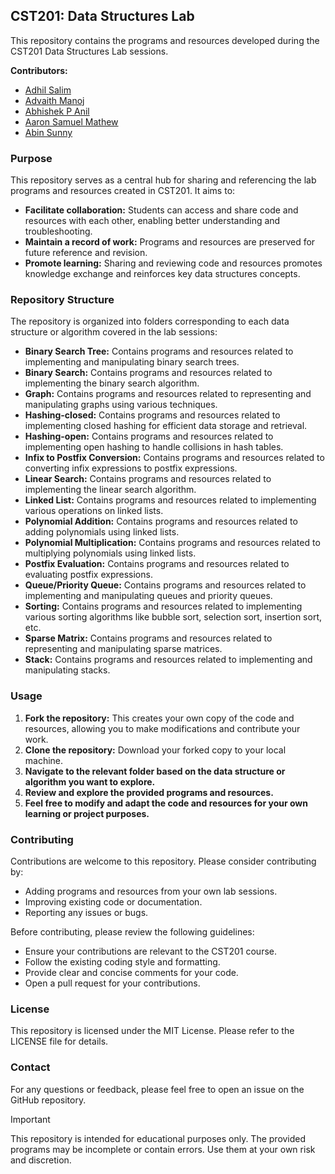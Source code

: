 ## CST201: Data Structures Lab

This repository contains the programs and resources developed during the CST201 Data Structures Lab sessions.

**Contributors:**

- [Adhil Salim](https://github.com/adhilsalim)
- [Advaith Manoj](https://github.com/Advaith-dev)
- [Abhishek P Anil](https://github.com/Abhishek-P-Anil)
- [Aaron Samuel Mathew](https://github.com/AaronSMathew)
- [Abin Sunny](https://github.com/mrabinsunny)

### Purpose

This repository serves as a central hub for sharing and referencing the lab programs and resources created in CST201. It aims to:

- **Facilitate collaboration:** Students can access and share code and resources with each other, enabling better understanding and troubleshooting.
- **Maintain a record of work:** Programs and resources are preserved for future reference and revision.
- **Promote learning:** Sharing and reviewing code and resources promotes knowledge exchange and reinforces key data structures concepts.

### Repository Structure

The repository is organized into folders corresponding to each data structure or algorithm covered in the lab sessions:

- **Binary Search Tree:** Contains programs and resources related to implementing and manipulating binary search trees.
- **Binary Search:** Contains programs and resources related to implementing the binary search algorithm.
- **Graph:** Contains programs and resources related to representing and manipulating graphs using various techniques.
- **Hashing-closed:** Contains programs and resources related to implementing closed hashing for efficient data storage and retrieval.
- **Hashing-open:** Contains programs and resources related to implementing open hashing to handle collisions in hash tables.
- **Infix to Postfix Conversion:** Contains programs and resources related to converting infix expressions to postfix expressions.
- **Linear Search:** Contains programs and resources related to implementing the linear search algorithm.
- **Linked List:** Contains programs and resources related to implementing various operations on linked lists.
- **Polynomial Addition:** Contains programs and resources related to adding polynomials using linked lists.
- **Polynomial Multiplication:** Contains programs and resources related to multiplying polynomials using linked lists.
- **Postfix Evaluation:** Contains programs and resources related to evaluating postfix expressions.
- **Queue/Priority Queue:** Contains programs and resources related to implementing and manipulating queues and priority queues.
- **Sorting:** Contains programs and resources related to implementing various sorting algorithms like bubble sort, selection sort, insertion sort, etc.
- **Sparse Matrix:** Contains programs and resources related to representing and manipulating sparse matrices.
- **Stack:** Contains programs and resources related to implementing and manipulating stacks.

### Usage

1. **Fork the repository:** This creates your own copy of the code and resources, allowing you to make modifications and contribute your work.
2. **Clone the repository:** Download your forked copy to your local machine.
3. **Navigate to the relevant folder based on the data structure or algorithm you want to explore.**
4. **Review and explore the provided programs and resources.**
5. **Feel free to modify and adapt the code and resources for your own learning or project purposes.**

### Contributing

Contributions are welcome to this repository. Please consider contributing by:

- Adding programs and resources from your own lab sessions.
- Improving existing code or documentation.
- Reporting any issues or bugs.

Before contributing, please review the following guidelines:

- Ensure your contributions are relevant to the CST201 course.
- Follow the existing coding style and formatting.
- Provide clear and concise comments for your code.
- Open a pull request for your contributions.

### License

This repository is licensed under the MIT License. Please refer to the LICENSE file for details.

### Contact

For any questions or feedback, please feel free to open an issue on the GitHub repository.

> [!IMPORTANT]  
> This repository is intended for educational purposes only. The provided programs may be incomplete or contain errors. Use them at your own risk and discretion.
